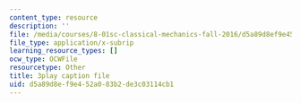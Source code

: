 ```yaml
---
content_type: resource
description: ''
file: /media/courses/8-01sc-classical-mechanics-fall-2016/d5a89d8ef9e452a083b2de3c03114cb1_ozIdCgo5uI4.vtt
file_type: application/x-subrip
learning_resource_types: []
ocw_type: OCWFile
resourcetype: Other
title: 3play caption file
uid: d5a89d8e-f9e4-52a0-83b2-de3c03114cb1
---
```

